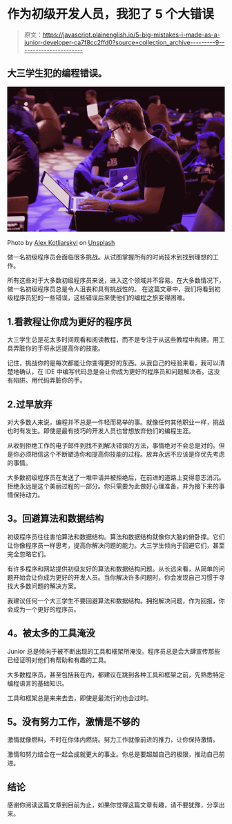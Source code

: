 # 作为初级开发人员，我犯了 5 个大错误

> 原文：<https://javascript.plainenglish.io/5-big-mistakes-i-made-as-a-junior-developer-ca7f8cc2ffd0?source=collection_archive---------9----------------------->

## 大三学生犯的编程错误。

![](img/01cd92013e64672d8c78ba0900df15eb.png)

Photo by [Alex Kotliarskyi](https://unsplash.com/@frantic?utm_source=medium&utm_medium=referral) on [Unsplash](https://unsplash.com?utm_source=medium&utm_medium=referral)

做一名初级程序员会面临很多挑战。从试图掌握所有的时尚技术到找到理想的工作。

所有这些对于大多数初级程序员来说，进入这个领域并不容易。在大多数情况下，做一名初级程序员总是令人沮丧和具有挑战性的。
在这篇文章中，我们将看到初级程序员犯的一些错误，这些错误后来使他们的编程之旅变得困难。

## 1.**看教程让你成为更好的程序员**

大三学生总是花太多时间观看和阅读教程，而不是专注于从这些教程中构建。用工具弄脏你的手将永远提高你的技能。

记住，挑战你的是每次都能让你变得更好的东西。从我自己的经验来看，我可以清楚地确认，在 IDE 中编写代码总是会让你成为更好的程序员和问题解决者。这没有陷阱。用代码弄脏你的手。

## 2.**过早放弃**

对大多数人来说，编程并不总是一件轻而易举的事。就像任何其他职业一样，挑战也时有发生。即使是最有技巧的开发人员也曾想放弃他们的编程生涯。

从收到拒绝工作的电子邮件到找不到解决错误的方法，事情绝对不会总是对的。但是你必须相信这个不断塑造你和提高你技能的过程。放弃永远不应该是你优先考虑的事情。

大多数初级程序员在发送了一堆申请并被拒绝后，在前进的道路上变得意志消沉。拒绝永远是这个美丽过程的一部分。你只需要为此做好心理准备，并为接下来的事情保持动力。

## **3。回避算法和数据结构**

初级程序员往往害怕算法和数据结构。算法和数据结构就像你大脑的俯卧撑。它们让你像程序员一样思考，提高你解决问题的能力。大三学生倾向于回避它们，甚至完全忽略它们。

有许多程序和网站提供初级友好的算法和数据结构问题。从长远来看，从简单的问题开始会让你成为更好的开发人员。当你解决许多问题时，你会发现自己习惯于寻找大多数问题的解决方案。

我建议任何一个大三学生不要回避算法和数据结构。拥抱解决问题，作为回报，你会成为一个更好的程序员。

## **4。被太多的工具淹没**

Junior 总是倾向于被不断出现的工具和框架所淹没。程序员总是会大肆宣传那些已经证明对他们有帮助和有趣的工具。

大多数程序员，甚至包括我在内，都建议在跳到各种工具和框架之前，先熟悉特定编程语言的基础知识。

工具和框架总是来来去去，即使是最流行的也会过时。

## **5。没有努力工作，激情是不够的**

激情就像燃料，不时在你体内燃烧。努力工作就像前进的推力，让你保持激情。

激情和努力结合在一起会成就更大的事业。你总是要超越自己的极限，推动自己前进。

## **结论**

感谢你阅读这篇文章到目前为止，如果你觉得这篇文章有趣，请不要犹豫，分享出来。